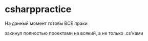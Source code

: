 # csharppractice

На данный момент готовы ВСЕ праки

закинул полностью проектами на всякий, а не только .cs'ками
